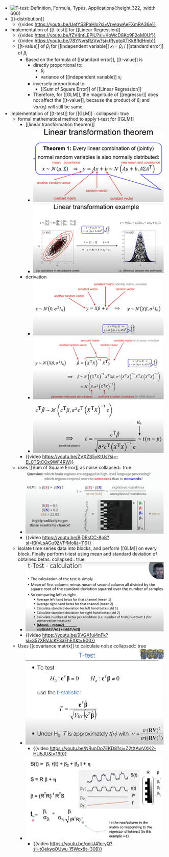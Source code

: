- ![T-test: Definition, Formula, Types, Applications](https://encrypted-tbn0.gstatic.com/images?q=tbn:ANd9GcTsNUHzZk2cpqSUeN1bngv2oc9u3c7u9PBitw&s){:height 322, :width 600}
- [[t-distribution]]
	- {{video https://youtu.be/UetYS3PaHIo?si=VrveawAeFXmRA36e}}
- Implementation of [[t-test]] for [[Linear Regression]]
	- {{video https://youtu.be/fZV4ntLEPlU?si=KbWcD8Ko9F2oM0Uf}}
	- {{video https://youtu.be/78YNvrsRzVw?si=tRyptoXTKk8RdHmb}}
	- [[t-value]] of $\beta_i$ for [[independent variable]] $x_i$ = $\beta_i$ / [[standard error]] of $\beta_i$
		- Based on the formula of [[standard error]], [[t-value]] is
			- directly proportional to:
				- $\beta_i$
				- variance of [[independent variable]] $x_i$
			- inversely proportional to:
				- [[Sum of Square Error]] of [[Linear Regression]]
			- Therefore, for [[GLM]], the magnitude of [[regressor]] does not affect the [[t-value]], because the product of $\beta_i$ and $var(x_i)$ will still be same
- Implementation of [[t-test]] for [[GLM]] :
  collapsed:: true
	- formal mathematical method to apply t-test for [[GLM]]
		- [[linear transformation theorem]]
			- ![image.png](../assets/image_1720545737580_0.png)
			- ![image.png](../assets/image_1720546207361_0.png)
		- derivation
			- ![image.png](../assets/image_1720547295899_0.png)
			- ![image.png](../assets/image_1720547378216_0.png)
			- ![image.png](../assets/image_1720595783253_0.png)
		- {{video https://youtu.be/ZVXZS5yKtUs?si=-EL0TStCOx9WF4RW}}
	- uses [[Sum of Square Error]] as noise
	  collapsed:: true
		- ![image.png](../assets/image_1718083227527_0.png)
		- {{video https://youtu.be/BjDRsCC-8p8?si=IBfvLsAGu9ZVFfMo&t=119}}
	- isolate time series data into blocks, and perform [[GLM]] on every block. Finally perform t-test using mean and standard deviation of obtained betas.
	  collapsed:: true
		- ![image.png](../assets/image_1718083276275_0.png)
		- {{video https://youtu.be/9VGX1ui4nFk?si=357XRVJcKF3aEhEX&t=900}}
	- Uses [[covariance matrix]] to calculate noise
	  collapsed:: true
		- ![image.png](../assets/image_1718083300213_0.png)
			- {{video https://youtu.be/NRunOo7EKD8?si=Z2tXAwVXK2-HU5JU&t=169}}
		- ![image.png](../assets/image_1718083344656_0.png)
			- {{video https://youtu.be/qnjiJ41cryQ?si=tOekyqOUwu_15Wcx&t=309}}